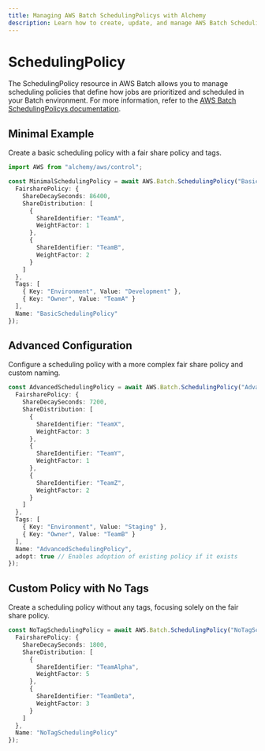 ```yaml
---
title: Managing AWS Batch SchedulingPolicys with Alchemy
description: Learn how to create, update, and manage AWS Batch SchedulingPolicys using Alchemy Cloud Control.
---
```


# SchedulingPolicy

The SchedulingPolicy resource in AWS Batch allows you to manage scheduling policies that define how jobs are prioritized and scheduled in your Batch environment. For more information, refer to the [AWS Batch SchedulingPolicys documentation](https://docs.aws.amazon.com/batch/latest/userguide/).

## Minimal Example

Create a basic scheduling policy with a fair share policy and tags.

```ts
import AWS from "alchemy/aws/control";

const MinimalSchedulingPolicy = await AWS.Batch.SchedulingPolicy("BasicSchedulingPolicy", {
  FairsharePolicy: {
    ShareDecaySeconds: 86400,
    ShareDistribution: [
      {
        ShareIdentifier: "TeamA",
        WeightFactor: 1
      },
      {
        ShareIdentifier: "TeamB",
        WeightFactor: 2
      }
    ]
  },
  Tags: [
    { Key: "Environment", Value: "Development" },
    { Key: "Owner", Value: "TeamA" }
  ],
  Name: "BasicSchedulingPolicy"
});
```

## Advanced Configuration

Configure a scheduling policy with a more complex fair share policy and custom naming.

```ts
const AdvancedSchedulingPolicy = await AWS.Batch.SchedulingPolicy("AdvancedSchedulingPolicy", {
  FairsharePolicy: {
    ShareDecaySeconds: 7200,
    ShareDistribution: [
      {
        ShareIdentifier: "TeamX",
        WeightFactor: 3
      },
      {
        ShareIdentifier: "TeamY",
        WeightFactor: 1
      },
      {
        ShareIdentifier: "TeamZ",
        WeightFactor: 2
      }
    ]
  },
  Tags: [
    { Key: "Environment", Value: "Staging" },
    { Key: "Owner", Value: "TeamB" }
  ],
  Name: "AdvancedSchedulingPolicy",
  adopt: true // Enables adoption of existing policy if it exists
});
```

## Custom Policy with No Tags

Create a scheduling policy without any tags, focusing solely on the fair share policy.

```ts
const NoTagSchedulingPolicy = await AWS.Batch.SchedulingPolicy("NoTagSchedulingPolicy", {
  FairsharePolicy: {
    ShareDecaySeconds: 1800,
    ShareDistribution: [
      {
        ShareIdentifier: "TeamAlpha",
        WeightFactor: 5
      },
      {
        ShareIdentifier: "TeamBeta",
        WeightFactor: 3
      }
    ]
  },
  Name: "NoTagSchedulingPolicy"
});
```